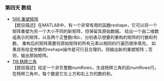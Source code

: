 ### 第四天 数组
- [566.重塑矩阵](https://leetcode-cn.com/problems/reshape-the-matrix/) </br>
  【题目描述】在MATLAB中，有一个非常有用的函数reshape，它可以将一个矩阵重塑为另一个大小不同的新矩阵，但保留其原始数据。
  给出一个由二维数组表示的矩阵，以及两个正整数r和c，分别表示想要的重构的矩阵的行数和列数。
  重构后的矩阵需要将原始矩阵的所有元素以相同的行遍历顺序填充。
  如果具有给定参数的reshape操作是可行且合理的，则输出新的重塑矩阵；否则，输出原始矩阵。
- [118.杨辉三角](https://leetcode-cn.com/problems/pascals-triangle/) </br>
  【题目描述】给定一个非负整数numRows，生成杨辉三角的前numRows行。
  在杨辉三角中，每个数是它左上方和右上方的数的和。